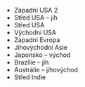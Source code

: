 - Západní USA 2
- Střed USA – jih
- Střed USA
- Východní USA
- Západní Evropa
- Jihovýchodní Asie
- Japonsko – východ
- Brazílie – jih
- Austrálie – jihovýchod
- Střed Indie